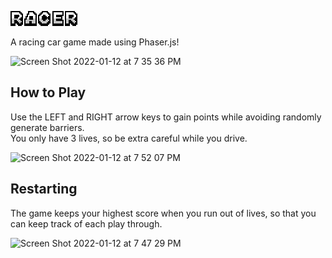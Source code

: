 ![alt text](https://github.com/aaronchan73/racer/blob/main/assets/racerTitle1.PNG)

A racing car game made using Phaser.js!

<img width="500" alt="Screen Shot 2022-01-12 at 7 35 36 PM" src="https://user-images.githubusercontent.com/84891329/149263120-ce2dba1c-e2c2-46a6-98da-87ba661e620a.png">

## How to Play
Use the LEFT and RIGHT arrow keys to gain points while avoiding randomly generate barriers. \
You only have 3 lives, so be extra careful while you drive.

<img width="500" alt="Screen Shot 2022-01-12 at 7 52 07 PM" src="https://user-images.githubusercontent.com/84891329/149263133-111e7974-c221-48d5-be60-1f32dd769421.png">

## Restarting
The game keeps your highest score when you run out of lives, so that you can keep track of each play through.

<img width="500" alt="Screen Shot 2022-01-12 at 7 47 29 PM" src="https://user-images.githubusercontent.com/84891329/149263141-2c683355-9e12-4f36-84ea-142feb3d4c25.png">

